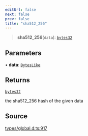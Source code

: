 ```yaml
---
editUrl: false
next: false
prev: false
title: "sha512_256"
---
```


> **sha512\_256**(`data`): [`bytes32`](../type-aliases/bytes32.md)

## Parameters

• **data**: [`BytesLike`](../type-aliases/BytesLike.md)

## Returns

[`bytes32`](../type-aliases/bytes32.md)

the sha512_256 hash of the given data

## Source

[types/global.d.ts:917](https://github.com/algorandfoundation/tealscript/blob/e015f8b0/types/global.d.ts#L917)
